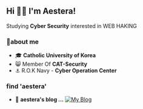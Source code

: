 ## Hi 👋🏼 I'm Aestera!




Studying **Cyber Security** interested in WEB HAKING

### about me
- 🎓 **Catholic University of Korea**
- 😸 Member Of **CAT-Security**
- ⚓️ R.O.K Navy - **Cyber Operation Center**


### find 'aestera'

- 📒 **aestera's blog ...** [![My Blog](http://img.shields.io/badge/-My%20blog-black?style=flat-square&logo=blogger&logoColor=white&link=https://aest3ra.github.io/)](https://aest3ra.github.io/)
  

